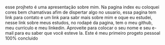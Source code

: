 esse projheto é uma apresentação sobre mim. Na pagina index eu coloquei cores bem chamativas afim de dispertar algo no usuario,
essa pagina tem link para contato e um link para sabr mais sobre mim e oque eu estudei, nesse link sobre meus estudos, no rodapé da pagina,
tem o meu github, meu curriculo e meu linkedin. Aproveite para colocar o seu nome e seu e-mail para eu saber que você esteve la.
Este é meu primeiro progeto pessoal 100% concluido
